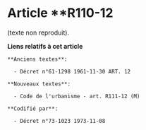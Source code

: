 # Article **R110-12

(texte non reproduit).

**Liens relatifs à cet article**

	**Anciens textes**:

	  - Décret n°61-1298 1961-11-30 ART. 12

	**Nouveaux textes**:

	  - Code de l'urbanisme - art. R111-12 (M)

	**Codifié par**:

	  - Décret n°73-1023 1973-11-08
